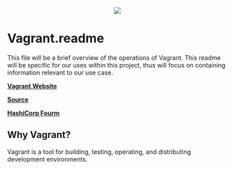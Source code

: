 <p align="center"><img src="https://upload.wikimedia.org/wikipedia/commons/thumb/8/87/Vagrant.png/150px-Vagrant.png"></p>

# Vagrant.readme
This file will be a brief overview of the operations of Vagrant. This readme will be specific for our uses within this project, thus will focus on containing information relevant to our use case.

**[Vagrant Website](https://www.vagrantup.com/)**

**[Source](https://github.com/hashicorp/vagrant)**

**[HashiCorp Fourm](https://discuss.hashicorp.com/c/vagrant/24)** 

## Why Vagrant? 
Vagrant is a tool for building, testing, operating, and distributing development environments.